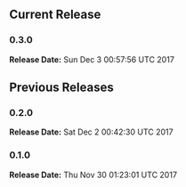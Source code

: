 ## Current Release 
### 0.3.0 
**Release Date:** Sun Dec  3 00:57:56 UTC 2017     
## Previous Releases 
### 0.2.0 
**Release Date:** Sat Dec  2 00:42:30 UTC 2017     
### 0.1.0
**Release Date:** Thu Nov 30 01:23:01 UTC 2017

